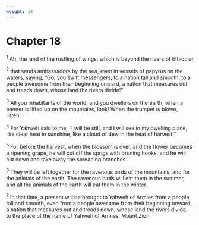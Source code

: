 ```yaml
---
weight: 18
---
```


# Chapter 18

<sup>1</sup> Ah, the land of the rustling of wings, which is beyond the rivers of Ethiopia; 

<sup>2</sup> that sends ambassadors by the sea, even in vessels of papyrus on the waters, saying, “Go, you swift messengers, to a nation tall and smooth, to a people awesome from their beginning onward, a nation that measures out and treads down, whose land the rivers divide!” 

<sup>3</sup> All you inhabitants of the world, and you dwellers on the earth, when a banner is lifted up on the mountains, look! When the trumpet is blown, listen! 

<sup>4</sup> For Yahweh said to me, “I will be still, and I will see in my dwelling place, like clear heat in sunshine, like a cloud of dew in the heat of harvest.” 

<sup>5</sup> For before the harvest, when the blossom is over, and the flower becomes a ripening grape, he will cut off the sprigs with pruning hooks, and he will cut down and take away the spreading branches. 

<sup>6</sup> They will be left together for the ravenous birds of the mountains, and for the animals of the earth. The ravenous birds will eat them in the summer, and all the animals of the earth will eat them in the winter. 

<sup>7</sup> In that time, a present will be brought to Yahweh of Armies from a people tall and smooth, even from a people awesome from their beginning onward, a nation that measures out and treads down, whose land the rivers divide, to the place of the name of Yahweh of Armies, Mount Zion. 


